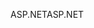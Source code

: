 <span data-ttu-id="5d94e-101">ASP.NET</span><span class="sxs-lookup"><span data-stu-id="5d94e-101">ASP.NET</span></span>